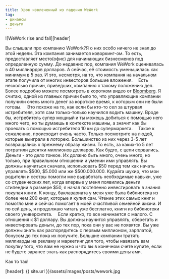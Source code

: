 ```yaml
---
title: Урок извлеченный из падения WeWork
tag:
- финансы
- деньги 
---
```


![WeWork rise and fall][header]

Вы слышали про компанию WeWork?Я о них особо ничего не знал до этой недели. Эта компания занимается коворкинг-ом. То есть, предоставляет место(офис) для начинающих бизнесменов под определенную сумму. До недавних пор, компания WeWork оценивалась в 40 миллиардов долларов. А сейчас, её стоимость уменьшилась как минимум в 5 раз. И это, несмотря, на то, что компания на начальном этапе получила от многих инвесторов большие вложения.
⠀
Есть несколько причин, приведших, компанию к такому положению дел. Более подробно можете посмотреть в коротком видео от [Bloomberg](https://www.youtube.com/watch?v=X2LwIiKhczo). Я считаю, одной из главных причин было то, что управляющие компании получили очень много денег за короткое время, к которым они не были готовы.
⠀
Это похоже на то, как если бы кто-то сел за штурвал истребителя, хотя сам только-только научился водить машину. Вроде бы, истребитель супер мощный и ты можешь добиться с помощью него много чего, но ты думаешь в контексте машины, а значит как бы проехать с помощью истребителя 10 км до супермаркета.
⠀
Такое к сожалению, происходит очень часто. Только посмотрите на людей, которые выиграли в лоторею. Большинство из них через 3-5 лет возвращались к прежнему образу жизни. То есть, за каких-то 5 лет потратили десятки миллионов долларов. Как будто, с цепи сорвались.
⠀
Деньги - это дело тонкое. Их должно быть много, очень много, но только, при правильном отношении и умении ими управлять. Вы должны научиться сначала, использовать $50 перед тем как начать управлять $500, $5.000 или же $500.000.000. Кудайга шукир, что мои родители и сестры помогли мне выработать необходимые навыки, уже со студенческих лет, когда впервые у меня появились деньги стипендии в размере $50, я начал постепенно инвестировать в знания покупая книги. К концу, баклавариата у меня уже была библиотека из более чем 200 книг, которые я купил сам. Чтение этих самых книг и помогло мне и сейчас помогает в моей счастливой семейной жизни. И по сей день, я продолжаю читать уже бесплатно, книги из библиотеки своего университета.
⠀
Если кратко, то все начинается с малого. С отношения к $1 доллару. Вы должны научится управлять, сберегать и инвестировать деньги, до тех пор, пока они у вас не появятся. Вы уже должны знать как распорядитесь с первым миллионом, зарплатой, бонусом до тех пока их получите. Большие компании тратять миллиарды на рекламу и маркетинг для того, чтобы навязать вам покупку того, что вам не нужно и что вы в конечном счете купите, если не будете заранее знать как распорядитесь своими деньгами.

Как то так! 


[header]: {{ site.url }}/assets/images/posts/wework.jpg